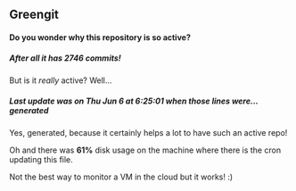 ## Greengit

#### Do you wonder why this repository is so active?

##### After all it has 2746 commits!

But is it *really* active? Well...

##### Last update was on Thu Jun 6 at 6:25:01 when those lines were... generated

Yes, generated, because it certainly helps a lot to have such an active repo!

Oh and there was **61%** disk usage on the machine
where there is the cron updating this file.

Not the best way to monitor a VM in the cloud but it works! :)
